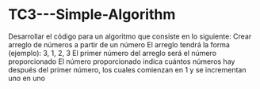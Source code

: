 # TC3---Simple-Algorithm
Desarrollar el código para un algoritmo que consiste en lo siguiente: Crear arreglo de números a partir de un número El arreglo tendrá la forma (ejemplo): 3, 1, 2, 3 El primer número del arreglo será el número proporcionado El número proporcionado indica cuántos números hay después del primer número, los cuales comienzan en 1 y se incrementan uno en uno
